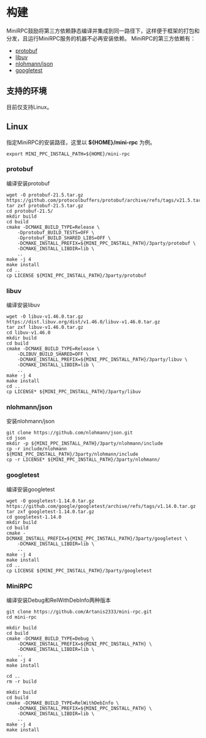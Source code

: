# 构建
MiniRPC鼓励将第三方依赖静态编译并集成到同一路径下，这样便于框架的打包和分发，且运行MiniRPC服务的机器不必再安装依赖。
MiniRPC的第三方依赖有：
* [protobuf](https://github.com/protocolbuffers/protobuf)
* [libuv](https://github.com/libuv/libuv)
* [nlohmann/json](https://github.com/nlohmann/json)
* [googletest](https://github.com/google/googletest)

## 支持的环境
目前仅支持Linux。

## Linux
指定MiniRPC的安装路径，这里以 **${HOME}/mini-rpc** 为例。
```shell
export MINI_PPC_INSTALL_PATH=${HOME}/mini-rpc
```

### protobuf
编译安装protobuf
```shell
wget -O protobuf-21.5.tar.gz https://github.com/protocolbuffers/protobuf/archive/refs/tags/v21.5.tar.gz
tar zxf protobuf-21.5.tar.gz
cd protobuf-21.5/
mkdir build
cd build
cmake -DCMAKE_BUILD_TYPE=Release \
    -Dprotobuf_BUILD_TESTS=OFF \
    -Dprotobuf_BUILD_SHARED_LIBS=OFF \
    -DCMAKE_INSTALL_PREFIX=${MINI_PPC_INSTALL_PATH}/3party/protobuf \
    -DCMAKE_INSTALL_LIBDIR=lib \
    ..
make -j 4
make install
cd ..
cp LICENSE ${MINI_PPC_INSTALL_PATH}/3party/protobuf
```

### libuv
编译安装libuv
```shell
wget -O libuv-v1.46.0.tar.gz  https://dist.libuv.org/dist/v1.46.0/libuv-v1.46.0.tar.gz
tar zxf libuv-v1.46.0.tar.gz
cd libuv-v1.46.0
mkdir build
cd build
cmake -DCMAKE_BUILD_TYPE=Release \
    -DLIBUV_BUILD_SHARED=OFF \
    -DCMAKE_INSTALL_PREFIX=${MINI_PPC_INSTALL_PATH}/3party/libuv \
    -DCMAKE_INSTALL_LIBDIR=lib \
    ..
make -j 4
make install
cd ..
cp LICENSE* ${MINI_PPC_INSTALL_PATH}/3party/libuv
```

### nlohmann/json
安装nlohmann/json
```shell
git clone https://github.com/nlohmann/json.git
cd json
mkdir -p ${MINI_PPC_INSTALL_PATH}/3party/nlohmann/include
cp -r include/nlohmann ${MINI_PPC_INSTALL_PATH}/3party/nlohmann/include
cp -r LICENSE* ${MINI_PPC_INSTALL_PATH}/3party/nlohmann/
```

### googletest
编译安装googletest
```shell
wget -O googletest-1.14.0.tar.gz https://github.com/google/googletest/archive/refs/tags/v1.14.0.tar.gz
tar zxf googletest-1.14.0.tar.gz
cd googletest-1.14.0
mkdir build
cd build
cmake -DCMAKE_INSTALL_PREFIX=${MINI_PPC_INSTALL_PATH}/3party/googletest \
    -DCMAKE_INSTALL_LIBDIR=lib \
    ..
make -j 4
make install
cd ..
cp LICENSE ${MINI_PPC_INSTALL_PATH}/3party/googletest
```

### MiniRPC
编译安装Debug和RelWithDebInfo两种版本
```shell
git clone https://github.com/Artanis2333/mini-rpc.git
cd mini-rpc

mkdir build
cd build
cmake -DCMAKE_BUILD_TYPE=Debug \
    -DCMAKE_INSTALL_PREFIX=${MINI_PPC_INSTALL_PATH} \
    -DCMAKE_INSTALL_LIBDIR=lib \
    ..
make -j 4
make install

cd ..
rm -r build

mkdir build
cd build
cmake -DCMAKE_BUILD_TYPE=RelWithDebInfo \
    -DCMAKE_INSTALL_PREFIX=${MINI_PPC_INSTALL_PATH} \
    -DCMAKE_INSTALL_LIBDIR=lib \
    ..
make -j 4
make install
```
